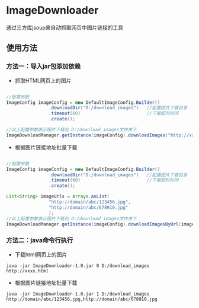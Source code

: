# ImageDownloader
通过三方库jsoup来自动抓取网页中图片链接的工具



## 使用方法

### 方法一：导入jar包添加依赖

- 抓取HTML网页上的图片
```java

//配置参数
ImageConfig imageConfig = new DefaultImageConfig.Builder()
                .downloadDir("D:/download_images")   //配置图片下载目录
                .timeout(60)                         //下载超时时间
                .create();

//以上配置参数表示图片下载到 D:/download_images文件夹下
ImageDownloadManager.getInstance(imageConfig).downloadImages("http://xxxx.html");
```
- 根据图片链接地址批量下载
```java

//配置参数
ImageConfig imageConfig = new DefaultImageConfig.Builder()
                .downloadDir("D:/download_images")   //配置图片下载目录
                .timeout(60)                         //下载超时时间
                .create();

List<String> imageUrls = Arrays.asList(
                "http://domain/abc/123456.jpg",
                "http://domain/abc/678910.jpg"
                );
//以上配置参数表示图片下载到 D:/download_images文件夹下
ImageDownloadManager.getInstance(imageConfig).downloadImagesByUrl(imageUrls);
```

### 方法二：java命令行执行

- 下载html网页上的图片
```
java -jar ImageDownloader-1.0.jar 0 D:/download_images http://xxxx.html
```

- 根据图片链接地址批量下载
```
java -jar ImageDownloader-1.0.jar 1 D:/download_images http://domain/abc/123456.jpg,http://domain/abc/678910.jpg
```


